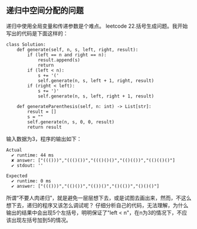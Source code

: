 ## 递归中空间分配的问题
递归中使用全局变量和传递参数是个难点。
leetcode 22.括号生成问题。我开始写出的代码是下面这样的：
```
class Solution:
    def generate(self, n, s, left, right, result):
        if (left == n and right == n):
            result.append(s)
            return
        if (left < n):
            s += '('
            self.generate(n, s, left + 1, right, result)
        if (right < left):
            s += ')'
            self.generate(n, s, left, right + 1, result)

    def generateParenthesis(self, n: int) -> List[str]:
        result = []
        s = ""
        self.generate(n, s, 0, 0, result)
        return result
```
输入数据为3，程序的输出如下：
```
Actual
  ✔ runtime: 44 ms
  ✘ answer: ["((()))","((()())","((()()()","(()(())","(()(()()"]
  ✔ stdout: ''

Expected
  ✔ runtime: 0 ms
  ✔ answer: ["((()))","(()())","(())()","()(())","()()()"]
```
所谓“不要人肉递归”，就是避免一层层想下去，或是试图去画出来，然而，不这么想下去，递归的程序又该怎么调试呢？
仔细分析自己的代码，无法理解，为什么输出的结果中会出现5个左括号，明明保证了"left < n"，在n为3的情况下，不应该出现左括号加到5的情况。

